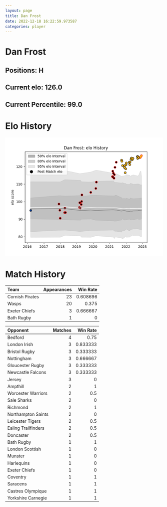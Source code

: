 ```yaml
---  
layout: page  
title: Dan Frost  
date: 2022-12-18 16:22:59.973587  
categories: player  
---
```

# Dan Frost

## Positions: H

## Current elo: 126.0

## Current Percentile: 99.0

# Elo History


![elo history](history_DanFrost.png)
# Match History


| Team            |   Appearances |   Win Rate |
|:----------------|--------------:|-----------:|
| Cornish Pirates |            23 |   0.608696 |
| Wasps           |            20 |   0.375    |
| Exeter Chiefs   |             3 |   0.666667 |
| Bath Rugby      |             1 |   0        |

| Opponent            |   Matches |   Win Rate |
|:--------------------|----------:|-----------:|
| Bedford             |         4 |   0.75     |
| London Irish        |         3 |   0.833333 |
| Bristol Rugby       |         3 |   0.333333 |
| Nottingham          |         3 |   0.666667 |
| Gloucester Rugby    |         3 |   0.333333 |
| Newcastle Falcons   |         3 |   0.333333 |
| Jersey              |         3 |   0        |
| Ampthill            |         2 |   1        |
| Worcester Warriors  |         2 |   0.5      |
| Sale Sharks         |         2 |   0        |
| Richmond            |         2 |   1        |
| Northampton Saints  |         2 |   0        |
| Leicester Tigers    |         2 |   0.5      |
| Ealing Trailfinders |         2 |   0.5      |
| Doncaster           |         2 |   0.5      |
| Bath Rugby          |         1 |   1        |
| London Scottish     |         1 |   0        |
| Munster             |         1 |   0        |
| Harlequins          |         1 |   0        |
| Exeter Chiefs       |         1 |   0        |
| Coventry            |         1 |   1        |
| Saracens            |         1 |   1        |
| Castres Olympique   |         1 |   1        |
| Yorkshire Carnegie  |         1 |   1        |